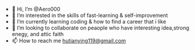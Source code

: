 - 👋 Hi, I’m @Aero000
- 👀 I’m interested in the skills of fast-learning & self-improvement
- 🌱 I’m currently learning coding & how to find a career that i like
- 💞️ I’m looking to collaborate on peaople who have interesting idea,strong enegy, and attic faith
- 📫 How to reach me hutianying119@gmail.com


<!---
Aero000/Aero000 is a ✨ special ✨ repository because its `README.md` (this file) appears on your GitHub profile.
You can click the Preview link to take a look at your changes.
--->
